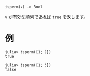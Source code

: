 ```
isperm(v) -> Bool
```

`v` が有効な順列であれば `true` を返します。

# 例

```jldoctest
julia> isperm([1; 2])
true

julia> isperm([1; 3])
false
```

